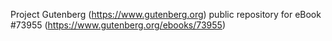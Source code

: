 Project Gutenberg (https://www.gutenberg.org) public repository for
eBook #73955 (https://www.gutenberg.org/ebooks/73955)
